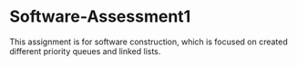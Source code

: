 # Software-Assessment1
This assignment is for software construction, which is focused on created different priority queues and linked lists.
